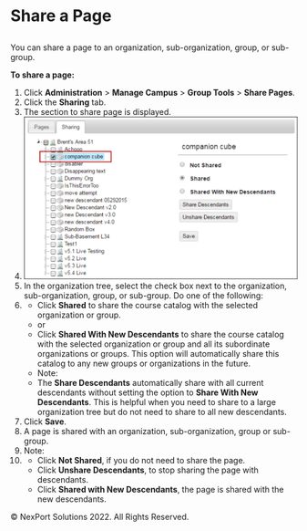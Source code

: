 # Share a Page

##

You can share a page to an organization, sub-organization, group, or sub-group.

&#x20;

**To share a page:**

1. Click **Administration** > **Manage Campus** > **Group Tools** > **Share Pages**.
2. Click the **Sharing** tab.
3. The section to share page is displayed.
4. ![](/.gitbook/assets/Sharing_550x327.png)
5. In the organization tree, select the check box next to the organization, sub-organization, group, or sub-group. Do one of the following:
6.
   * Click **Shared** to share the course catalog with the selected organization or group.
   * or
   * Click **Shared With New Descendants** to share the course catalog with the selected organization or group and all its subordinate organizations or groups. This option will automatically share this catalog to any new groups or organizations in the future.
   * Note:
   * The **Share Descendants** automatically share with all current descendants without setting the option to **Share With New Descendants**. This is helpful when you need to share to a large organization tree but do not need to share to all new descendants.
7. Click **Save**.
8. A page is shared with an organization, sub-organization, group or sub-group.
9. Note:
10.
    * Click **Not Shared**, if you do not need to share the page.
    * Click **Unshare Descendants**, to stop sharing the page with descendants.
    * Click **Shared with New Descendants**, the page is shared with the new descendants.

&#x20; © NexPort Solutions 2022. All Rights Reserved.
